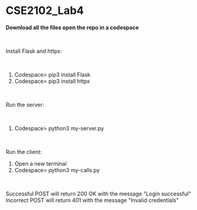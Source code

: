 # CSE2102_Lab4

**Download all the files open the repo in a codespace**

<br>

Install Flask and httpx:

<br>

1. Codespace> pip3 install Flask
2. Codespace> pip3 install httpx

<br>

Run the server:
   
<br>

1. Codespace> python3 my-server.py

<br>

Run the client:
   
1. Open a new terminal
2. Codespace> python3 my-calls.py

<br>

Successful POST will return 200 OK with the message "Login successful"<br>
Incorrect POST will return 401 with the message "Invalid credentials"
